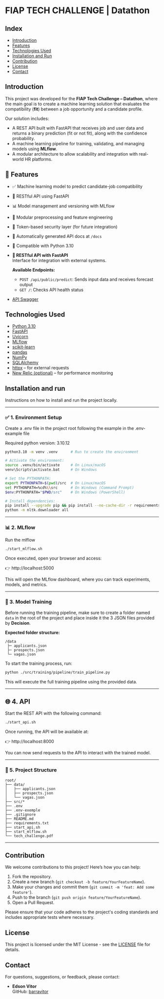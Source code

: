 # FIAP TECH CHALLENGE | Datathon 

## Index

- [Introduction](#introduction)
- [Features](#features)
- [Technologies Used](#technologies-used)
- [Installation and Run](#installation-and-run)
- [Contribution](#contribution)
- [License](#license)
- [Contact](#contact)

## Introduction

This project was developed for the **FIAP Tech Challenge – Datathon**, where the main goal is to create a machine learning solution that evaluates the compatibility (**fit**) between a job opportunity and a candidate profile.

Our solution includes:
- A REST API built with FastAPI that receives job and user data and returns a binary prediction (fit or not fit), along with the confidence probability.
- A machine learning pipeline for training, validating, and managing models using **MLflow**.
- A modular architecture to allow scalability and integration with real-world HR platforms.

## 🚀 Features

- ✅ Machine learning model to predict candidate-job compatibility
- 🔌 RESTful API using FastAPI
- 📊 Model management and versioning with MLflow
- 🧪 Modular preprocessing and feature engineering
- 🔐 Token-based security layer (for future integration)
- 📝 Automatically generated API docs at `/docs`
- 🐍 Compatible with Python 3.10

- **🧪 RESTful API with FastAPI**  
  Interface for integration with external systems.

  **Available Endpoints:**
  - `POST /api/public/predict`: Sends input data and receives forecast output
  - `GET /`: Checks API health status

- [API Swagger](https://fiap-ml-tech-challenge-stage-5-production.up.railway.app/docs)

## Technologies Used

- [Python 3.10](https://www.python.org/)
- [FastAPI](https://fastapi.tiangolo.com/)
- [Uvicorn](https://www.uvicorn.org/)
- [MLflow](https://mlflow.org/)
- [scikit-learn](https://scikit-learn.org/)
- [pandas](https://pandas.pydata.org/)
- [NumPy](https://numpy.org/)
- [SQLAlchemy](https://www.sqlalchemy.org/)
- [httpx](https://www.python-httpx.org/) – for external requests
- [New Relic (optional)](https://newrelic.com/) – for performance monitoring

## Installation and run

Instructions on how to install and run the project locally.

---

### ✅ 1. Environment Setup
Create a .env file in the project root following the example in the .env-example file

Required python version: 3.10.12

```bash
python3.10 -m venv .venv      # Run to create the environment

# Activate the environment:
source .venv/bin/activate     # On Linux/macOS
venv\Scripts\activate.bat     # On Windows

# Set the PYTHONPATH:
export PYTHONPATH=$(pwd)/src  # On Linux/macOS
set PYTHONPATH=%cd%\\src      # On Windows (Command Prompt)
$env:PYTHONPATH="$PWD/src"    # On Windows (PowerShell)

# Install dependencies:
pip install --upgrade pip && pip install --no-cache-dir -r requirements.txt # Run to install the necessary packages
python -m nltk.downloader all
```

---

### 📊 2. MLflow
Run the mlflow
```bash
./start_mlflow.sh
```

Once executed, open your browser and access:

👉 http://localhost:5000

This will open the MLflow dashboard, where you can track experiments, models, and metrics.

---

### 🧠 3. Model Training

Before running the training pipeline, make sure to create a folder named `data` in the root of the project and place inside it the 3 JSON files provided by **Decision**.

**Expected folder structure:**

```
/data
 ├─ applicants.json
 ├─ prospects.json
 └─ vagas.json
```

To start the training process, run:

```bash
python ./src/training/pipeline/train_pipeline.py
```

This will execute the full training pipeline using the provided data.

---

## 🌐 4. API

Start the REST API with the following command:

```bash
./start_api.sh
```

Once running, the API will be available at:

👉 http://localhost:8000

You can now send requests to the API to interact with the trained model.

---

### 📁 5. Project Structure

```
root/
├── data/
│   ├── applicants.json
│   ├── prospects.json
│   └── vagas.json
├── src/*
├── .env
├── .env-exemple
├── .gitignore
├── README.md
├── requirements.txt
├── start_api.sh
├── start_mlflow.sh
└── tech_challenge.pdf
```

---

## Contribution

We welcome contributions to this project! Here’s how you can help:

1. Fork the repository.
2. Create a new branch (`git checkout -b feature/YourFeatureName`).
3. Make your changes and commit them (`git commit -m 'feat: Add some feature'`).
4. Push to the branch (`git push origin feature/YourFeatureName`).
5. Open a Pull Request.

Please ensure that your code adheres to the project's coding standards and includes appropriate tests where necessary.

## License

This project is licensed under the MIT License - see the [LICENSE](LICENSE.txt) file for details.

## Contact

For questions, suggestions, or feedback, please contact:

* **Edson Vitor**  
  GitHub: [barravitor](https://github.com/barravitor)